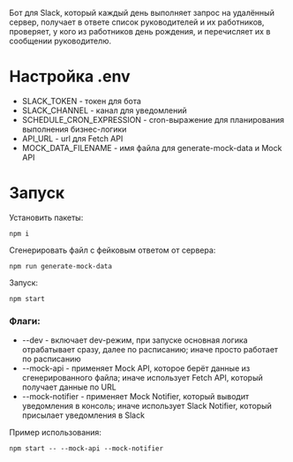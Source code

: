 Бот для Slack, который каждый день выполняет запрос на удалённый сервер, получает в ответе список руководителей и их работников, проверяет, у кого из работников день рождения, и перечисляет их в сообщении руководителю.

# Настройка .env
* SLACK_TOKEN - токен для бота
* SLACK_CHANNEL - канал для уведомлений
* SCHEDULE_CRON_EXPRESSION - cron-выражение для планирования выполнения бизнес-логики
* API_URL - url для Fetch API
* MOCK_DATA_FILENAME - имя файла для generate-mock-data и Mock API

# Запуск
Установить пакеты:

```
npm i
```

Сгенерировать файл с фейковым ответом от сервера:
```
npm run generate-mock-data
```

Запуск:
```
npm start
```

### Флаги:
* --dev - включает dev-режим, при запуске основная логика отрабатывает сразу, далее по расписанию; иначе просто работает по расписанию
* --mock-api - применяет Mock API, которое берёт данные из сгенерированного файла; иначе использует Fetch API, который получает данные по URL
* --mock-notifier - применяет Mock Notifier, который выводит уведомления в консоль; иначе использует Slack Notifier, который присылает уведомления в Slack

Пример использования:
```
npm start -- --mock-api --mock-notifier
```